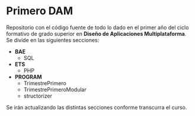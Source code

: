 # Primero DAM
Repositorio con el código fuente de todo lo dado en el primer año del ciclo formativo de grado superior en **Diseño de Aplicaciones Multiplataforma**. Se divide
en las siguientes secciones:

* **BAE**
    * SQL
* **ETS**
    * PHP
* **PROGRAM**
    * TrimestrePrimero
    * TrimestrePrimeroModular
    * structorizer

Se irán actualizando las distintas secciones conforme transcurra el curso.

